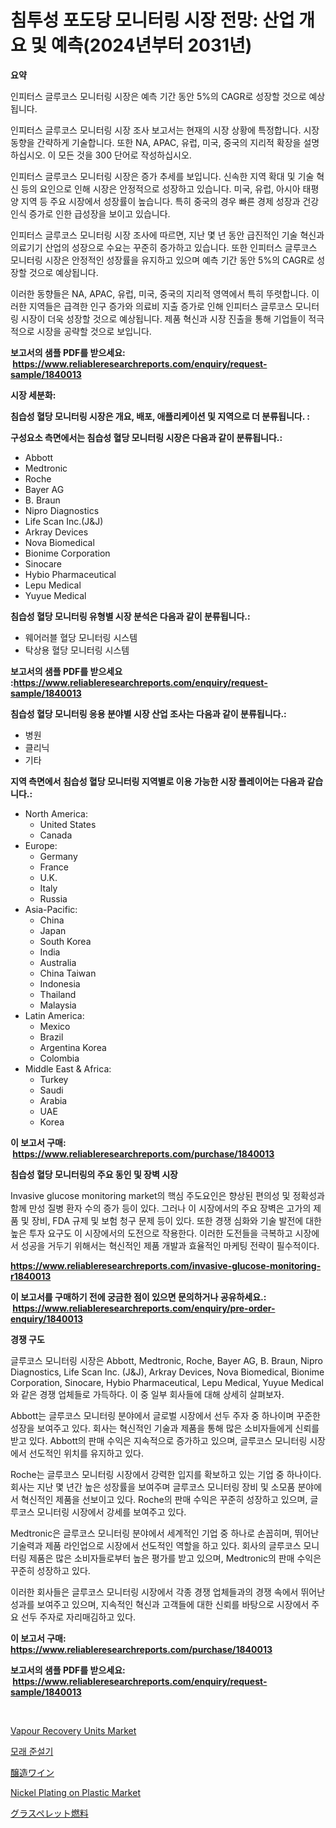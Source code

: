 <p><h1>침투성 포도당 모니터링 시장 전망: 산업 개요 및 예측(2024년부터 2031년)</h1></p><p><strong>요약</strong></p>
<p><p>인피터스 글루코스 모니터링 시장은 예측 기간 동안 5%의 CAGR로 성장할 것으로 예상됩니다.</p><p>인피터스 글루코스 모니터링 시장 조사 보고서는 현재의 시장 상황에 특정합니다. 시장 동향을 간략하게 기술합니다. 또한 NA, APAC, 유럽, 미국, 중국의 지리적 확장을 설명하십시오. 이 모든 것을 300 단어로 작성하십시오.</p><p>인피터스 글루코스 모니터링 시장은 증가 추세를 보입니다. 신속한 지역 확대 및 기술 혁신 등의 요인으로 인해 시장은 안정적으로 성장하고 있습니다. 미국, 유럽, 아시아 태평양 지역 등 주요 시장에서 성장률이 높습니다. 특히 중국의 경우 빠른 경제 성장과 건강 인식 증가로 인한 급성장을 보이고 있습니다.</p><p>인피터스 글루코스 모니터링 시장 조사에 따르면, 지난 몇 년 동안 급진적인 기술 혁신과 의료기기 산업의 성장으로 수요는 꾸준히 증가하고 있습니다. 또한 인피터스 글루코스 모니터링 시장은 안정적인 성장률을 유지하고 있으며 예측 기간 동안 5%의 CAGR로 성장할 것으로 예상됩니다.</p><p>이러한 동향들은 NA, APAC, 유럽, 미국, 중국의 지리적 영역에서 특히 뚜렷합니다. 이러한 지역들은 급격한 인구 증가와 의료비 지출 증가로 인해 인피터스 글루코스 모니터링 시장이 더욱 성장할 것으로 예상됩니다. 제품 혁신과 시장 진출을 통해 기업들이 적극적으로 시장을 공략할 것으로 보입니다.</p></p>
<p><strong>보고서의 샘플 PDF를 받으세요: &nbsp;<a href="https://www.reliableresearchreports.com/enquiry/request-sample/1840013">https://www.reliableresearchreports.com/enquiry/request-sample/1840013</a></strong></p>
<p><strong>시장 세분화:</strong></p>
<p><strong> 침습성 혈당 모니터링 시장은 개요, 배포, 애플리케이션 및 지역으로 더 분류됩니다. :</strong></p>
<p><strong>구성요소 측면에서는 침습성 혈당 모니터링 시장은 다음과 같이 분류됩니다.:</strong></p>
<p><ul><li>Abbott</li><li>Medtronic</li><li>Roche</li><li>Bayer AG</li><li>B. Braun</li><li>Nipro Diagnostics</li><li>Life Scan Inc.(J&J)</li><li>Arkray Devices</li><li>Nova Biomedical</li><li>Bionime Corporation</li><li>Sinocare</li><li>Hybio Pharmaceutical</li><li>Lepu Medical</li><li>Yuyue Medical</li></ul></p>
<p><strong> 침습성 혈당 모니터링 유형별 시장 분석은 다음과 같이 분류됩니다.:</strong></p>
<p><ul><li>웨어러블 혈당 모니터링 시스템</li><li>탁상용 혈당 모니터링 시스템</li></ul></p>
<p><strong>보고서의 샘플 PDF를 받으세요 :<a href="https://www.reliableresearchreports.com/enquiry/request-sample/1840013">https://www.reliableresearchreports.com/enquiry/request-sample/1840013</a></strong></p>
<p><strong> 침습성 혈당 모니터링 응용 분야별 시장 산업 조사는 다음과 같이 분류됩니다.:</strong></p>
<p><ul><li>병원</li><li>클리닉</li><li>기타</li></ul></p>
<p><strong>지역 측면에서 침습성 혈당 모니터링 지역별로 이용 가능한 시장 플레이어는 다음과 같습니다.:</strong></p>
<p><ul>
    <li>
        North America:
        <ul>
            <li>United States</li>
            <li>Canada</li>
        </ul>
    </li>
    <li>
        Europe:
        <ul>
            <li>Germany</li>
            <li>France</li>
            <li>U.K.</li>
            <li>Italy</li>
            <li>Russia</li>
        </ul>
    </li>
    <li>
        Asia-Pacific:
        <ul>
            <li>China</li>
            <li>Japan</li>
            <li>South Korea</li>
            <li>India</li>
            <li>Australia</li>
            <li>China Taiwan</li>
            <li>Indonesia</li>
            <li>Thailand</li>
            <li>Malaysia</li>
        </ul>
    </li>
    <li>
        Latin America:
        <ul>
            <li>Mexico</li>
            <li>Brazil</li>
            <li>Argentina Korea</li>
            <li>Colombia</li>
        </ul>
    </li>
    <li>
        Middle East & Africa:
        <ul>
            <li>Turkey</li>
            <li>Saudi</li>
            <li>Arabia</li>
            <li>UAE</li>
            <li>Korea</li>
        </ul>
    </li>
    </ul></p>
<p><strong>이 보고서 구매: &nbsp;<a href="https://www.reliableresearchreports.com/purchase/1840013">https://www.reliableresearchreports.com/purchase/1840013</a></strong></p>
<p><strong>침습성 혈당 모니터링의 주요 동인 및 장벽 시장</strong></p>
<p><p>Invasive glucose monitoring market의 핵심 주도요인은 향상된 편의성 및 정확성과 함께 만성 질병 환자 수의 증가 등이 있다. 그러나 이 시장에서의 주요 장벽은 고가의 제품 및 장비, FDA 규제 및 보험 청구 문제 등이 있다. 또한 경쟁 심화와 기술 발전에 대한 높은 투자 요구도 이 시장에서의 도전으로 작용한다. 이러한 도전들을 극복하고 시장에서 성공을 거두기 위해서는 혁신적인 제품 개발과 효율적인 마케팅 전략이 필수적이다.</p></p>
<p><strong><a href="https://www.reliableresearchreports.com/invasive-glucose-monitoring-r1840013">https://www.reliableresearchreports.com/invasive-glucose-monitoring-r1840013</a></strong></p>
<p><strong>이 보고서를 구매하기 전에 궁금한 점이 있으면 문의하거나 공유하세요.: &nbsp;<a href="https://www.reliableresearchreports.com/enquiry/pre-order-enquiry/1840013">https://www.reliableresearchreports.com/enquiry/pre-order-enquiry/1840013</a></strong></p>
<p><strong>경쟁 구도</strong></p>
<p><p>글루코스 모니터링 시장은 Abbott, Medtronic, Roche, Bayer AG, B. Braun, Nipro Diagnostics, Life Scan Inc. (J&J), Arkray Devices, Nova Biomedical, Bionime Corporation, Sinocare, Hybio Pharmaceutical, Lepu Medical, Yuyue Medical와 같은 경쟁 업체들로 가득하다. 이 중 일부 회사들에 대해 상세히 살펴보자.</p><p>Abbott는 글루코스 모니터링 분야에서 글로벌 시장에서 선두 주자 중 하나이며 꾸준한 성장을 보여주고 있다. 회사는 혁신적인 기술과 제품을 통해 많은 소비자들에게 신뢰를 받고 있다. Abbott의 판매 수익은 지속적으로 증가하고 있으며, 글루코스 모니터링 시장에서 선도적인 위치를 유지하고 있다.</p><p>Roche는 글루코스 모니터링 시장에서 강력한 입지를 확보하고 있는 기업 중 하나이다. 회사는 지난 몇 년간 높은 성장률을 보여주며 글루코스 모니터링 장비 및 소모품 분야에서 혁신적인 제품을 선보이고 있다. Roche의 판매 수익은 꾸준히 성장하고 있으며, 글루코스 모니터링 시장에서 강세를 보여주고 있다.</p><p>Medtronic은 글루코스 모니터링 분야에서 세계적인 기업 중 하나로 손꼽히며, 뛰어난 기술력과 제품 라인업으로 시장에서 선도적인 역할을 하고 있다. 회사의 글루코스 모니터링 제품은 많은 소비자들로부터 높은 평가를 받고 있으며, Medtronic의 판매 수익은 꾸준히 성장하고 있다.</p><p>이러한 회사들은 글루코스 모니터링 시장에서 각종 경쟁 업체들과의 경쟁 속에서 뛰어난 성과를 보여주고 있으며, 지속적인 혁신과 고객들에 대한 신뢰를 바탕으로 시장에서 주요 선두 주자로 자리매김하고 있다.</p></p>
<p><strong>이 보고서 구매: &nbsp; <a href="https://www.reliableresearchreports.com/purchase/1840013">https://www.reliableresearchreports.com/purchase/1840013</a></strong></p>
<p><strong>보고서의 샘플 PDF를 받으세요: &nbsp;<a href="https://www.reliableresearchreports.com/enquiry/request-sample/1840013">https://www.reliableresearchreports.com/enquiry/request-sample/1840013</a></strong><strong></strong></p>
<p>&nbsp;</p>
<p><p><a href="https://view.publitas.com/reportprime-1/vapour-recovery-units-market-focuses-on-market-share-size-and-projected-forecast-till-2031/">Vapour Recovery Units Market</a></p><p><a href="https://medium.com/@cezarymarciniak2022/%EB%AA%A8%EB%9E%98-%EC%84%A0%EB%B3%84%EA%B8%B0-%EC%8B%9C%EC%9E%A5-%EA%B7%9C%EB%AA%A8-%EC%8B%9C%EC%9E%A5-%EC%A0%84%EB%A7%9D-%EB%B0%8F-%EC%8B%9C%EC%9E%A5-%EC%A0%84%EB%A7%9D-2024%EB%85%84%EB%B6%80%ED%84%B0-2031%EB%85%84%EA%B9%8C%EC%A7%80-cf54d569f05e">모래 준설기</a></p><p><a href="https://medium.com/@reyeshowell655/%E9%86%B8%E9%80%A0%E3%83%AF%E3%82%A4%E3%83%B3%E5%B8%82%E5%A0%B4%E3%81%AF-%E5%B8%82%E5%A0%B4%E3%82%B7%E3%82%A7%E3%82%A2-%E3%82%B5%E3%82%A4%E3%82%BA-2031%E5%B9%B4%E3%81%BE%E3%81%A7%E3%81%AE%E4%BA%88%E6%B8%AC%E3%81%AB%E7%84%A6%E7%82%B9%E3%82%92%E5%BD%93%E3%81%A6%E3%81%A6%E3%81%84%E3%81%BE%E3%81%99-fdbf398110bd">醸造ワイン</a></p><p><a href="https://issuu.com/reportprime-2/docs/nickel-plating-on-plastic-market-size-2030.pptx">Nickel Plating on Plastic Market</a></p><p><a href="https://medium.com/@arimuller2009/%E8%8D%89%E3%83%9A%E3%83%AC%E3%83%83%E3%83%88%E7%87%83%E6%96%99%E5%B8%82%E5%A0%B4%E3%81%AE%E8%A6%8F%E6%A8%A1-%E5%B8%82%E5%A0%B4%E3%81%AE%E5%B1%95%E6%9C%9B%E3%81%A8%E5%B8%82%E5%A0%B4%E4%BA%88%E6%B8%AC-2024%E5%B9%B4%E3%81%8B%E3%82%892031%E5%B9%B4%E3%81%BE%E3%81%A7-1d591247aff1">グラスペレット燃料</a></p></p>